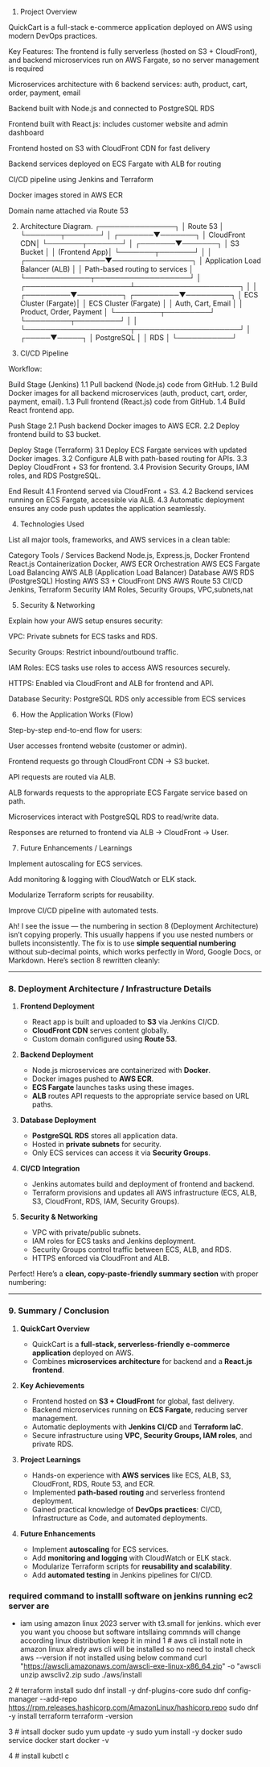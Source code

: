 1. Project Overview

QuickCart is a full-stack e-commerce application deployed on AWS using modern DevOps practices.

Key Features:
The frontend is fully serverless (hosted on S3 + CloudFront), and backend microservices run on AWS Fargate, so no server management is required

Microservices architecture with 6 backend services: auth, product, cart, order, payment, email

Backend built with Node.js and connected to PostgreSQL RDS

Frontend built with React.js: includes customer website and admin dashboard

Frontend hosted on S3 with CloudFront CDN for fast delivery

Backend services deployed on ECS Fargate with ALB for routing

CI/CD pipeline using Jenkins and Terraform

Docker images stored in AWS ECR

Domain name attached via Route 53

2. Architecture Diagram.
                              ┌───────────────┐
                              │   Route 53    │
                              └───────┬───────┘
                                      │
                              ┌───────▼───────┐
                              │ CloudFront CDN│
                              └───────┬───────┘
                                      │
                              ┌───────▼───────┐
                              │    S3 Bucket  │
                              │ (Frontend App)│
                              └───────┬───────┘
                                      │
                                      │
                     ┌────────────────▼────────────────┐
                     │   Application Load Balancer (ALB) │
                     │   Path-based routing to services  │
                     └─────────────┬───────────────────┘
                                   │
             ┌─────────────────────┴─────────────────────┐
             │                                           │
   ┌─────────▼─────────┐                       ┌─────────▼─────────┐
   │ ECS Cluster (Fargate)│                     │ ECS Cluster (Fargate) │
   │ Auth, Cart, Email     │                     │ Product, Order, Payment │
   └─────────┬─────────┘                       └─────────┬─────────┘
             │                                           │
             └─────────────────────┬─────────────────────┘
                                   │
                             ┌─────▼─────┐
                             │ PostgreSQL │
                             │    RDS    │
                             └───────────┘

3. CI/CD Pipeline

Workflow:

Build Stage (Jenkins)
1.1 Pull backend (Node.js) code from GitHub.
1.2 Build Docker images for all backend microservices (auth, product, cart, order, payment, email).
1.3 Pull frontend (React.js) code from GitHub.
1.4 Build React frontend app.

Push Stage
2.1 Push backend Docker images to AWS ECR.
2.2 Deploy frontend build to S3 bucket.

Deploy Stage (Terraform)
3.1 Deploy ECS Fargate services with updated Docker images.
3.2 Configure ALB with path-based routing for APIs.
3.3 Deploy CloudFront + S3 for frontend.
3.4 Provision Security Groups, IAM roles, and RDS PostgreSQL.

End Result
4.1 Frontend served via CloudFront + S3.
4.2 Backend services running on ECS Fargate, accessible via ALB.
4.3 Automatic deployment ensures any code push updates the application seamlessly.


4. Technologies Used

List all major tools, frameworks, and AWS services in a clean table:

Category	                                 Tools / Services
Backend	                               Node.js, Express.js, Docker
Frontend	                                      React.js
Containerization	                           Docker, AWS ECR
Orchestration	                              AWS ECS Fargate
Load Balancing	                     AWS ALB (Application Load Balancer)
Database	                                AWS RDS (PostgreSQL)
Hosting	                                  AWS S3 + CloudFront
DNS	                                         AWS Route 53
CI/CD	                                     Jenkins, Terraform
Security                               	IAM Roles, Security Groups, VPC,subnets,nat

5. Security & Networking

Explain how your AWS setup ensures security:

VPC: Private subnets for ECS tasks and RDS.

Security Groups: Restrict inbound/outbound traffic.

IAM Roles: ECS tasks use roles to access AWS resources securely.

HTTPS: Enabled via CloudFront and ALB for frontend and API.

Database Security: PostgreSQL RDS only accessible from ECS services

6. How the Application Works (Flow)

Step-by-step end-to-end flow for users:

User accesses frontend website (customer or admin).

Frontend requests go through CloudFront CDN → S3 bucket.

API requests are routed via ALB.

ALB forwards requests to the appropriate ECS Fargate service based on path.

Microservices interact with PostgreSQL RDS to read/write data.

Responses are returned to frontend via ALB → CloudFront → User.

7. Future Enhancements / Learnings

Implement autoscaling for ECS services.

Add monitoring & logging with CloudWatch or ELK stack.

Modularize Terraform scripts for reusability.

Improve CI/CD pipeline with automated tests.

Ah! I see the issue — the numbering in section 8 (Deployment Architecture) isn’t copying properly. This usually happens if you use nested numbers or bullets inconsistently. The fix is to use **simple sequential numbering** without sub-decimal points, which works perfectly in Word, Google Docs, or Markdown. Here’s section 8 rewritten cleanly:

---

### **8. Deployment Architecture / Infrastructure Details**

1. **Frontend Deployment**

   * React app is built and uploaded to **S3** via Jenkins CI/CD.
   * **CloudFront CDN** serves content globally.
   * Custom domain configured using **Route 53**.

2. **Backend Deployment**

   * Node.js microservices are containerized with **Docker**.
   * Docker images pushed to **AWS ECR**.
   * **ECS Fargate** launches tasks using these images.
   * **ALB** routes API requests to the appropriate service based on URL paths.

3. **Database Deployment**

   * **PostgreSQL RDS** stores all application data.
   * Hosted in **private subnets** for security.
   * Only ECS services can access it via **Security Groups**.

4. **CI/CD Integration**

   * Jenkins automates build and deployment of frontend and backend.
   * Terraform provisions and updates all AWS infrastructure (ECS, ALB, S3, CloudFront, RDS, IAM, Security Groups).

5. **Security & Networking**

   * VPC with private/public subnets.
   * IAM roles for ECS tasks and Jenkins deployment.
   * Security Groups control traffic between ECS, ALB, and RDS.
   * HTTPS enforced via CloudFront and ALB.
     

Perfect! Here’s a **clean, copy-paste-friendly summary section** with proper numbering:

---

### **9. Summary / Conclusion**

1. **QuickCart Overview**

   * QuickCart is a **full-stack, serverless-friendly e-commerce application** deployed on AWS.
   * Combines **microservices architecture** for backend and a **React.js frontend**.

2. **Key Achievements**

   * Frontend hosted on **S3 + CloudFront** for global, fast delivery.
   * Backend microservices running on **ECS Fargate**, reducing server management.
   * Automatic deployments with **Jenkins CI/CD** and **Terraform IaC**.
   * Secure infrastructure using **VPC, Security Groups, IAM roles**, and private RDS.

3. **Project Learnings**

   * Hands-on experience with **AWS services** like ECS, ALB, S3, CloudFront, RDS, Route 53, and ECR.
   * Implemented **path-based routing** and serverless frontend deployment.
   * Gained practical knowledge of **DevOps practices**: CI/CD, Infrastructure as Code, and automated deployments.

4. **Future Enhancements**

   * Implement **autoscaling** for ECS services.
   * Add **monitoring and logging** with CloudWatch or ELK stack.
   * Modularize Terraform scripts for **reusability and scalability**.
   * Add **automated testing** in Jenkins pipelines for CI/CD.

### required command to installl software on jenkins  running ec2 server are 
* iam using amazon linux 2023 server with t3.small for jenkins. which ever you want you choose but software intsllaing commnds will change according  linux distribution keep it in mind
 1 # aws cli install note in amazon linux alredy aws cli will be installed so no need to install check aws --version if not  installed using below command
curl "https://awscli.amazonaws.com/awscli-exe-linux-x86_64.zip" -o "awscli
unzip awscliv2.zip
sudo ./aws/install

2 # terraform install 
sudo dnf install -y dnf-plugins-core
sudo dnf config-manager --add-repo https://rpm.releases.hashicorp.com/AmazonLinux/hashicorp.repo
sudo dnf -y install terraform
terraform -version

3 # intsall docker
sudo yum update -y
sudo yum install -y docker
sudo service docker start
docker -v

4 # install kubctl c


  

